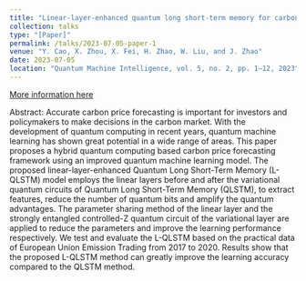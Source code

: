 ```yaml
---
title: "Linear-layer-enhanced quantum long short-term memory for carbon price forecasting"
collection: talks
type: "[Paper]"
permalink: /talks/2023-07-05-paper-1
venue: "Y. Cao, X. Zhou, X. Fei, H. Zhao, W. Liu, and J. Zhao"
date: 2023-07-05
location: "Quantum Machine Intelligence, vol. 5, no. 2, pp. 1–12, 2023"
---
```


[More information here](https://link.springer.com/article/10.1007/s42484-023-00115-2)

Abstract: Accurate carbon price forecasting is important for investors and policymakers to make decisions in the carbon market. With the development of quantum computing in recent years, quantum machine learning has shown great potential in a wide range of areas. This paper proposes a hybrid quantum computing based carbon price forecasting framework using an improved quantum machine learning model. The proposed linear-layer-enhanced Quantum Long Short-Term Memory (L-QLSTM) model employs the linear layers before and after the variational quantum circuits of Quantum Long Short-Term Memory (QLSTM), to extract features, reduce the number of quantum bits and amplify the quantum advantages. The parameter sharing method of the linear layer and the strongly entangled controlled-Z quantum circuit of the variational layer are applied to reduce the parameters and improve the learning performance respectively. We test and evaluate the L-QLSTM based on the practical data of European Union Emission Trading from 2017 to 2020. Results show that the proposed L-QLSTM method can greatly improve the learning accuracy compared to the QLSTM method.
